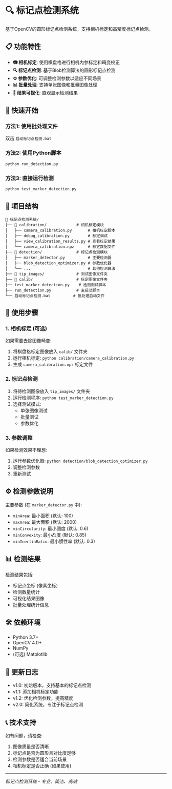 # 🔍 标记点检测系统

基于OpenCV的圆形标记点检测系统，支持相机标定和高精度标记点检测。

## 📋 功能特性

- **📷 相机标定**: 使用棋盘格进行相机内参标定和畸变校正
- **🔍 标记点检测**: 基于Blob检测算法的圆形标记点检测
- **⚙️ 参数优化**: 可调整检测参数以适应不同场景
- **📊 批量处理**: 支持单张图像和批量图像处理
- **🎨 结果可视化**: 直观显示检测结果

## 🚀 快速开始

### 方法1: 使用批处理文件
双击 `启动标记点检测.bat`

### 方法2: 使用Python脚本
```bash
python run_detection.py
```

### 方法3: 直接运行检测
```bash
python test_marker_detection.py
```

## 📁 项目结构

```
📁 标记点检测系统/
├── 📁 calibration/             # 相机标定模块
│   ├── camera_calibration.py       # 相机标定脚本
│   ├── debug_calibration.py        # 标定调试
│   ├── view_calibration_results.py # 查看标定结果
│   └── camera_calibration.npz      # 标定数据文件
├── 📁 detection/               # 标记点检测模块
│   ├── marker_detector.py          # 主要检测器
│   ├── blob_detection_optimizer.py # 参数优化器
│   └── ...                         # 其他检测算法
├── 📁 tip_images/              # 测试图像文件夹
├── 📁 calib/                   # 标定图像文件夹
├── test_marker_detection.py    # 检测测试脚本
├── run_detection.py           # 主启动脚本
└── 启动标记点检测.bat          # 批处理启动文件
```

## 🔧 使用步骤

### 1. 相机标定 (可选)
如果需要去除图像畸变:
1. 将棋盘格标定图像放入 `calib/` 文件夹
2. 运行相机标定: `python calibration/camera_calibration.py`
3. 生成 `camera_calibration.npz` 标定文件

### 2. 标记点检测
1. 将待检测图像放入 `tip_images/` 文件夹
2. 运行检测程序: `python test_marker_detection.py`
3. 选择测试模式:
   - 单张图像测试
   - 批量测试
   - 参数优化

### 3. 参数调整
如果检测效果不理想:
1. 运行参数优化器: `python detection/blob_detection_optimizer.py`
2. 调整检测参数
3. 重新测试

## ⚙️ 检测参数说明

主要参数 (在 `marker_detector.py` 中):
- `minArea`: 最小面积 (默认: 100)
- `maxArea`: 最大面积 (默认: 2000)
- `minCircularity`: 最小圆度 (默认: 0.6)
- `minConvexity`: 最小凸度 (默认: 0.85)
- `minInertiaRatio`: 最小惯性率 (默认: 0.3)

## 📊 检测结果

检测结果包括:
- 标记点坐标 (像素坐标)
- 检测数量统计
- 可视化结果图像
- 批量处理统计信息

## 🛠️ 依赖环境

- Python 3.7+
- OpenCV 4.0+
- NumPy
- (可选) Matplotlib

## 📝 更新日志

- v1.0: 初始版本，支持基本的标记点检测
- v1.1: 添加相机标定功能
- v1.2: 优化检测参数，提高精度
- v2.0: 简化系统，专注于标记点检测

## 📞 技术支持

如有问题，请检查:
1. 图像质量是否清晰
2. 标记点是否为圆形且对比度足够
3. 检测参数是否适合当前场景
4. 相机标定是否正确 (如果使用)

---
*标记点检测系统 - 专业、简洁、高效*
